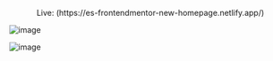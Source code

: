 <p align="center">Live: (https://es-frontendmentor-new-homepage.netlify.app/)</p>

![image](https://github.com/user-attachments/assets/64150a70-5b6c-4b61-beaa-264ec790fba0)

![image](https://github.com/user-attachments/assets/1bd0fac7-2bac-47eb-a760-c6f6c49581e0)
